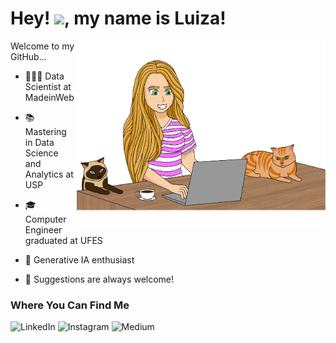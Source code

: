 <h1 align="left">
   Hey! <img src = "https://raw.githubusercontent.com/MartinHeinz/MartinHeinz/master/wave.gif" width=35>, my name is Luiza!
</h1>
<p align="left">

<img src="luiza-editado-2.png" width="400px" align="right">
   
Welcome to my GitHub...

 - 👩🏼‍💻 Data Scientist at MadeinWeb

 - 📚 Mastering in Data Science and Analytics at USP
 
 - 🎓 Computer Engineer graduated at UFES

 - 🌱 Generative IA enthusiast

 - 💬 Suggestions are always welcome!

### Where You Can Find Me
![LinkedIn](https://img.shields.io/badge/LinkedIn-0047ff?style=for-the-badge&logo=linkedin&logoColor=white)
![Instagram](https://img.shields.io/badge/Instagram-0047ff?style=for-the-badge&logo=instagram&logoColor=white)
![Medium](https://img.shields.io/badge/Medium-0047ff?style=for-the-badge&logo=medium&logoColor=white)
